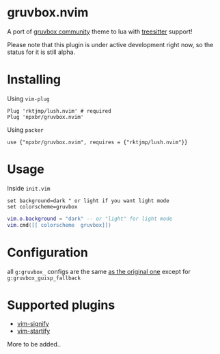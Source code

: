 # gruvbox.nvim

A port of [gruvbox community](https://github.com/gruvbox-community/gruvbox) theme to lua with [treesitter](https://github.com/nvim-treesitter/nvim-treesitter) support!

Please note that this plugin is under active development right now, so the status for it is still alpha.

# Installing

Using `vim-plug`

```
Plug 'rktjmp/lush.nvim' # required
Plug 'npxbr/gruvbox.nvim'
```

Using `packer`

```
use {"npxbr/gruvbox.nvim", requires = {"rktjmp/lush.nvim"}}
```

# Usage

Inside `init.vim`

```vimscript
set background=dark " or light if you want light mode
set colorscheme=gruvbox
```

```lua
vim.o.background = "dark" -- or "light" for light mode
vim.cmd([[ colorscheme  gruvbox]])
```

# Configuration

all `g:gruvbox_` configs are the same [as the original one](https://github.com/morhetz/gruvbox/wiki/Configuration) except for `g:gruvbox_guisp_fallback`

# Supported plugins

- [vim-signify](https://github.com/mhinz/vim-signify)
- [vim-startify](https://github.com/mhinz/vim-startify)

More to be added..

